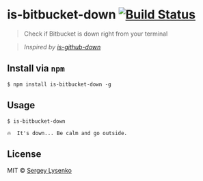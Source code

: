 # is-bitbucket-down [![Build Status](https://travis-ci.org/soul-wish/is-bitbucket-down.svg?branch=master)](https://travis-ci.org/soul-wish/is-bitbucket-down)

> Check if Bitbucket is down right from your terminal

> *Inspired by [is-github-down](https://github.com/sindresorhus/is-github-down)*


## Install via `npm`

```
$ npm install is-bitbucket-down -g
```


## Usage

```
$ is-bitbucket-down

🔥  It's down... Be calm and go outside.
```


## License

MIT © [Sergey Lysenko](http://soulwish.info)
